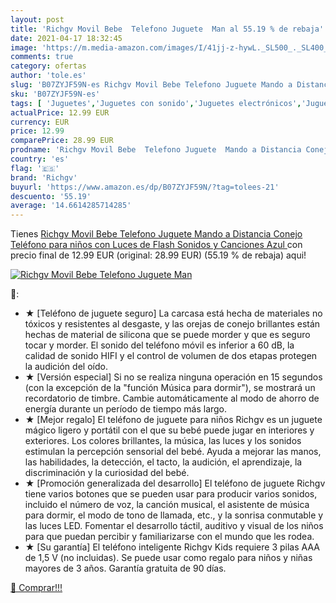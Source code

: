 ```yaml
---
layout: post
title: 'Richgv Movil Bebe  Telefono Juguete  Man al 55.19 % de rebaja'
date: 2021-04-17 18:32:45
image: 'https://m.media-amazon.com/images/I/41jj-z-hywL._SL500_._SL400_.jpg'
comments: true
category: ofertas
author: 'tole.es'
slug: 'B07ZYJF59N-es Richgv Movil Bebe Telefono Juguete Mando a Distancia...'
sku: 'B07ZYJF59N-es'
tags: [ 'Juguetes','Juguetes con sonido','Juguetes electrónicos','Juguetes para Bebés y primera infancia','Juguetes y juegos','bebe','richgv', ]
actualPrice: 12.99 EUR
currency: EUR
price: 12.99
comparePrice: 28.99 EUR
prodname: 'Richgv Movil Bebe  Telefono Juguete  Mando a Distancia Conejo  Teléfono para niños con Luces de Flash  Sonidos y Canciones Azul '
country: 'es'
flag: '🇪🇸'
brand: 'Richgv'
buyurl: 'https://www.amazon.es/dp/B07ZYJF59N/?tag=tolees-21'
descuento: '55.19'
average: '14.6614285714285'
---
```


Tienes [Richgv Movil Bebe  Telefono Juguete  Mando a Distancia Conejo  Teléfono para niños con Luces de Flash  Sonidos y Canciones Azul ](https://www.amazon.es/dp/B07ZYJF59N/?tag=tolees-21) con precio final de  12.99 EUR (original: 28.99 EUR) (55.19 %  de rebaja) aqui!

[![Richgv Movil Bebe  Telefono Juguete  Man](https://m.media-amazon.com/images/I/41jj-z-hywL._SL500_._SL400_.jpg)](https://www.amazon.es/dp/B07ZYJF59N/?tag=tolees-21)

🔎:

- ★ [Teléfono de juguete seguro] La carcasa está hecha de materiales no tóxicos y resistentes al desgaste, y las orejas de conejo brillantes están hechas de material de silicona que se puede morder y que es seguro tocar y morder. El sonido del teléfono móvil es inferior a 60 dB, la calidad de sonido HIFI y el control de volumen de dos etapas protegen la audición del oído.
- ★ [Versión especial] Si no se realiza ninguna operación en 15 segundos (con la excepción de la "función Música para dormir"), se mostrará un recordatorio de timbre. Cambie automáticamente al modo de ahorro de energía durante un período de tiempo más largo.
- ★ [Mejor regalo] El teléfono de juguete para niños Richgv es un juguete mágico ligero y portátil con el que su bebé puede jugar en interiores y exteriores. Los colores brillantes, la música, las luces y los sonidos estimulan la percepción sensorial del bebé. Ayuda a mejorar las manos, las habilidades, la detección, el tacto, la audición, el aprendizaje, la discriminación y la curiosidad del bebé.
- ★ [Promoción generalizada del desarrollo] El teléfono de juguete Richgv tiene varios botones que se pueden usar para producir varios sonidos, incluido el número de voz, la canción musical, el asistente de música para dormir, el modo de tono de llamada, etc., y la sonrisa conmutable y las luces LED. Fomentar el desarrollo táctil, auditivo y visual de los niños para que puedan percibir y familiarizarse con el mundo que les rodea.
- ★ [Su garantía] El teléfono inteligente Richgv Kids requiere 3 pilas AAA de 1,5 V (no incluidas). Se puede usar como regalo para niños y niñas mayores de 3 años. Garantía gratuita de 90 días.

[🛒 Comprar!!!](https://www.amazon.es/dp/B07ZYJF59N/?tag=tolees-21)
